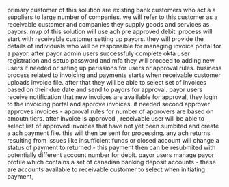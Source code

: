 primary customer of this solution are existing bank customers who act a a suppliers to large number of companies. we will refer to this customer as a receivable customer and companies they supply goods and services as payors. mvp of this solution will use ach pre approved debit. process will start with receivable customer setting up payors. they will provide the details of individuals who will be responsible for managing invoice portal for a payor. after payor admin users successfuly complete okta user registration and setup password and mfa they will proceed to adding new users if needed or seting up perissions for users or approval rules. business process related to invoicing and payments starts when receivable customer uploads invoice file. after that they will be able to select set of invoices based on their due date and send to payors for approval. payor users receive notification that new invoices are avaiilable for approval, they login to the invoicing portal and approve invoices. if needed second approver approves invoices - approval rules for number of approvers are based on amoutn tiers. after invoice is approved , receivable user will be able to select list of approved invoices that have not yet been sumbited and create a ach payment file. this will then be sent for processing. any ach returns resulting from issues like insufficient funds or closed account will change a status of payment to returned - this payment then can be resubmited with potentially different account number for debit. payor users manage payor profile which contains a set of canadian banking deposit accounts - these are accounts available to receivable customer to select when initiating payment,
